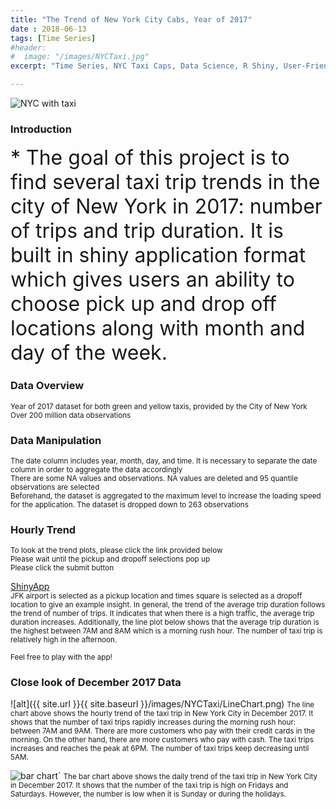 ```yaml
---
title: "The Trend of New York City Cabs, Year of 2017"
date : 2018-06-13
tags: [Time Series]
#header:
#  image: "/images/NYCTaxi.jpg"
excerpt: "Time Series, NYC Taxi Caps, Data Science, R Shiny, User-Friendly Dashboards, Data Visualization"

---
```

<img src="{{ site.url }}{{ site.baseurl }}/images/NYCTaxi.jpg" alt="NYC with taxi">

### Introduction
<font size="6">* The goal of this project is to find several taxi trip trends in the city of New York in 2017: number of trips and trip duration. It is built in shiny application format which gives users an ability to choose pick up and drop off locations along with month and day of the week.</font>


### Data Overview
<small>Year of 2017 dataset for both green and yellow taxis, provided by the City of New York</small><br>
<small>Over 200 million data observations</small><br>

### Data Manipulation
<small>The date column includes year, month, day, and time. It is necessary to separate the date column in order to aggregate the data accordingly</small><br>
<small>There are some NA values and observations. NA values are deleted and 95 quantile observations are selected</small><br>
<small>Beforehand, the dataset is aggregated to the maximum level to increase the loading speed for the application. The dataset is dropped down to 263 observations</small><br>

### Hourly Trend
<small>To look at the trend plots, please click the link provided below</small><br>
<small>Please wait until the pickup and dropoff selections pop up</small><br>
<small>Please click the submit button</small><br>

[ShinyApp](https://heojstats.shinyapps.io/nyc_taxi_cab_app/)
<br>
<small>JFK airport is selected as a pickup location and times square is selected as a dropoff location to give an example insight. In general, the trend of the average trip duration follows the trend of number of trips. It indicates that when there is a high traffic, the average trip duration increases. Additionally, the line plot below shows that the average trip duration is the highest between 7AM and 8AM which is a morning rush hour. The number of taxi trip is relatively high in the afternoon.</small>

<small>Feel free to play with the app!</small>

### Close look of December 2017 Data
![alt]({{ site.url }}{{ site.baseurl }}/images/NYCTaxi/LineChart.png)
<small>The line chart above shows the hourly trend of the taxi trip in New York City in December 2017. It shows that the number of taxi trips rapidly increases during the morning rush hour: between 7AM and 9AM. There are more customers who pay with their credit cards in the morning. On the other hand, there are more customers who pay with cash. The taxi trips increases and reaches the peak at 6PM. The number of taxi trips keep decreasing until 5AM.</small>

<img src="{{ site.url }}{{ site.baseurl }}/images/NYCTaxi/BarChart.png" alt="bar chart">`
<small>The bar chart above shows the daily trend of the taxi trip in New York City in December 2017. It shows that the number of the taxi trip is high on Fridays and Saturdays. However, the number is low when it is Sunday or during the holidays.</small>
